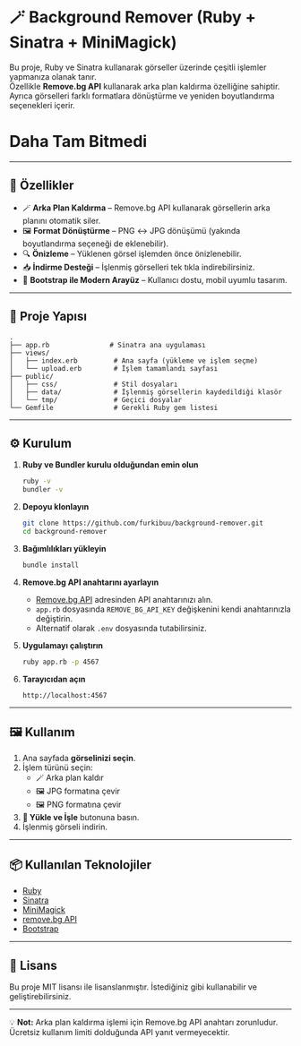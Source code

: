 # 🪄 Background Remover (Ruby + Sinatra + MiniMagick)

Bu proje, Ruby ve Sinatra kullanarak görseller üzerinde çeşitli işlemler yapmanıza olanak tanır.  
Özellikle **Remove.bg API** kullanarak arka plan kaldırma özelliğine sahiptir. Ayrıca görselleri farklı formatlara dönüştürme ve yeniden boyutlandırma seçenekleri içerir.

# Daha Tam Bitmedi

---

## 🚀 Özellikler
- 🪄 **Arka Plan Kaldırma** – Remove.bg API kullanarak görsellerin arka planını otomatik siler.
- 🖼 **Format Dönüştürme** – PNG ↔ JPG dönüşümü (yakında boyutlandırma seçeneği de eklenebilir).
- 🔍 **Önizleme** – Yüklenen görsel işlemden önce önizlenebilir.
- 📥 **İndirme Desteği** – İşlenmiş görselleri tek tıkla indirebilirsiniz.
- 🎨 **Bootstrap ile Modern Arayüz** – Kullanıcı dostu, mobil uyumlu tasarım.

---

## 📂 Proje Yapısı
```
.
├── app.rb               # Sinatra ana uygulaması
├── views/
│   ├── index.erb         # Ana sayfa (yükleme ve işlem seçme)
│   └── upload.erb        # İşlem tamamlandı sayfası
├── public/
│   ├── css/              # Stil dosyaları
│   ├── data/             # İşlenmiş görsellerin kaydedildiği klasör
│   └── tmp/              # Geçici dosyalar
└── Gemfile               # Gerekli Ruby gem listesi
```

---

## ⚙️ Kurulum

1. **Ruby ve Bundler kurulu olduğundan emin olun**
   ```bash
   ruby -v
   bundler -v
   ```

2. **Depoyu klonlayın**
   ```bash
   git clone https://github.com/furkibuu/background-remover.git
   cd background-remover
   ```

3. **Bağımlılıkları yükleyin**
   ```bash
   bundle install
   ```

4. **Remove.bg API anahtarını ayarlayın**
   - [Remove.bg API](https://www.remove.bg/api) adresinden API anahtarınızı alın.
   - `app.rb` dosyasında `REMOVE_BG_API_KEY` değişkenini kendi anahtarınızla değiştirin.
   - Alternatif olarak `.env` dosyasında tutabilirsiniz.

5. **Uygulamayı çalıştırın**
   ```bash
   ruby app.rb -p 4567
   ```

6. **Tarayıcıdan açın**
   ```
   http://localhost:4567
   ```

---

## 🖼 Kullanım
1. Ana sayfada **görselinizi seçin**.
2. İşlem türünü seçin:
   - 🪄 Arka plan kaldır
   - 🖼 JPG formatına çevir
   - 🖼 PNG formatına çevir
3. **🚀 Yükle ve İşle** butonuna basın.
4. İşlenmiş görseli indirin.

---

## 📦 Kullanılan Teknolojiler
- [Ruby](https://www.ruby-lang.org/)
- [Sinatra](https://sinatrarb.com/)
- [MiniMagick](https://github.com/minimagick/minimagick)
- [remove.bg API](https://www.remove.bg/api)
- [Bootstrap](https://getbootstrap.com/)

---

## 📜 Lisans
Bu proje MIT lisansı ile lisanslanmıştır. İstediğiniz gibi kullanabilir ve geliştirebilirsiniz.

---

💡 **Not:** Arka plan kaldırma işlemi için Remove.bg API anahtarı zorunludur. Ücretsiz kullanım limiti dolduğunda API yanıt vermeyecektir.
